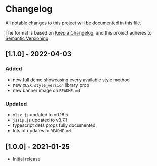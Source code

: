 # Changelog

All notable changes to this project will be documented in this file.

The format is based on [Keep a Changelog](https://keepachangelog.com/en/1.0.0/),
and this project adheres to [Semantic Versioning](https://semver.org/spec/v2.0.0.html).

## [1.1.0] - 2022-04-03

### Added

-   new full demo showcasing every available style method
-   new `XLSX.style_version` library prop
-   new banner image on `README.md`

### Updated

-   `xlsx.js` updated to v0.18.5
-   `jszip.js` updated to v3.7.1
-   typescript defs props fully documented
-   lots of updates to `README.md`

## [1.0.0] - 2021-01-25

-   Initial release

